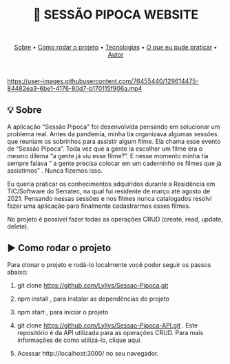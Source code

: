 <h1 align="center">🍿 SESSÃO PIPOCA WEBSITE </h1>

<br />

<p align="center">
 <a href="#sobre">Sobre</a> •
 <a href="#rodarProjeto">Como rodar o projeto</a> •
 <a href="#tecnologias">Tecnologias</a> • 
 <a href="#aprendizado">O que eu pude praticar</a> •  
 <a href="#autor">Autor</a>
</p>

<br />

https://user-images.githubusercontent.com/76455440/129614475-84482ea3-6be1-4176-80d7-b170115f906a.mp4

<h2 id="sobre">💡 Sobre</h2>
<p>A aplicação "Sessão Pipoca" foi desenvolvida pensando em solucionar um problema real. Antes da pandemia, minha tia organizava algumas sessões que reuniam os sobrinhos para assistir algum filme. Ela chama esse evento de “Sessão Pipoca”. Toda vez que a gente ia escolher um filme era o mesmo dilema “a gente já viu esse filme?”. E nesse momento minha tia sempre falava “ a gente precisa colocar em um caderninho os filmes que já assistimos” . Nunca fizemos isso. </p>
<p>Eu queria praticar os conhecimentos adquiridos durante a Residência em TIC/Software do Serratec, na qual fui residente de março até agosto de 2021. Pensando nessas sessões e nos filmes nunca catalogados resolvi fazer uma aplicação para finalmente cadastrarmos esses filmes.</p>
<p>No projeto é possível fazer todas as operações CRUD (create, read, update, delete).</p>

<h2 id="rodarProjeto">▶ Como rodar o projeto</h2>
<p>Para clonar o projeto e rodá-lo localmente você poder seguir os passos abaixo: </p>

1. git clone https://github.com/Lyllys/Sessao-Pipoca.git 

2. npm install , para instalar as dependências do projeto

3. npm start , para iniciar o projeto

4. git clone https://github.com/Lyllys/Sessao-Pipoca-API.git . Este repositório é da API utilizada para as operações CRUD. Para mais informações de como utilizá-lo, clique aqui. 

5. Acessar http://localhost:3000/ no seu navegador.  


